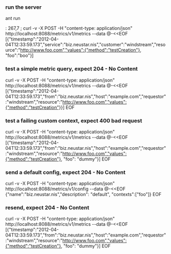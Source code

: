 
### run the server
ant run

: 267,7 ; curl -v -X POST -H "content-type: application/json" http://localhost:8088/metrics/v1/metrics --data @-<<EOF
[{"timestamp":"2012-04-04T12:33:59.173","service":"biz.neustar.nis","customer":"windstream","resource":"http://www.foo.com","values":{"method":"testCreation"}, "foo":"boo"}]


### test a simple metric query, expect 204 - No Content
curl -v -X POST -H "content-type: application/json" http://localhost:8088/metrics/v1/metrics --data @-<<EOF
[{"timestamp":"2012-04-04T12:33:59.173","from":"biz.neustar.nis","host":"example.com","requestor":"windstream","resource":"http://www.foo.com","values":{"method":"testCreation"}}]
EOF

### test a failing custom context, expect 400 bad request
curl -v -X POST -H "content-type: application/json" http://localhost:8088/metrics/v1/metrics --data @-<<EOF
[{"timestamp":"2012-04-04T12:33:59.173","from":"biz.neustar.nis","host":"example.com","requestor":"windstream","resource":"http://www.foo.com","values":{"method":"testCreation"}, "foo": "dummy"}]
EOF

### send a default config, expect 204 - No Content
curl -v -X POST -H "content-type: application/json" http://localhost:8088/metrics/v1/config --data @-<<EOF
{"name":"biz.neustar.nis","description": "default", "contexts":["foo"]}
EOF

### resend, expect 204 - No Content
curl -v -X POST -H "content-type: application/json" http://localhost:8088/metrics/v1/metrics --data @-<<EOF
[{"timestamp":"2012-04-04T12:33:59.173","from":"biz.neustar.nis","host":"example.com","requestor":"windstream","resource":"http://www.foo.com","values":{"method":"testCreation"}, "foo": "dummy"}]
EOF
